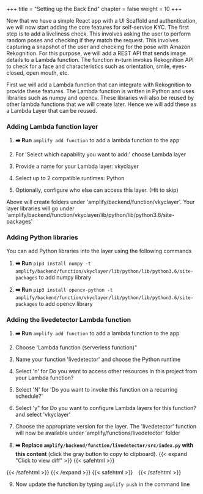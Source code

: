 +++
title = "Setting up the Back End"
chapter = false
weight = 10
+++

Now that we have a simple React app with a UI Scaffold and authentication, we will now start adding the core features for self-service KYC. The first step is to add a liveliness check. This involves asking the user to perform random poses and checking if they match the request. This involves capturing a snapshot of the user and checking for the pose with Amazon Rekognition. For this purpose, we will add a REST API that sends image details to a Lambda function. The function in-turn invokes Rekognition API to check for a face and characteristics such as orientation, smile, eyes-closed, open mouth, etc.

First we will add a Lambda function that can integrate with Rekognition to provide these features. The Lambda function is written in Python and uses libraries such as numpy and opencv. These libraries will also be reused by other lambda functions that we will create later. Hence we will add these as a Lambda Layer that can be reused. 

### Adding Lambda function layer 

1. **➡️ Run** `amplify add function` to add a lambda function to the app

2. For 'Select which capability you want to add:' choose Lambda layer

3. Provide a name for your Lambda layer: vkyclayer

4. Select up to 2 compatible runtimes: Python

5. Optionally, configure who else can access this layer. (Hit <Enter> to skip) 

Above will create folders under 'amplify/backend/function/vkyclayer'. Your layer libraries will go under 'amplify/backend/function/vkyclayer/lib/python/lib/python3.6/site-packages'

### Adding Python libraries

You can add Python libraries into the layer using the following commands

1. **➡️ Run** `pip3 install numpy -t amplify/backend/function/vkyclayer/lib/python/lib/python3.6/site-packages` to add numpy library

2. **➡️ Run** `pip3 install opencv-python -t amplify/backend/function/vkyclayer/lib/python/lib/python3.6/site-packages` to add opencv library

### Adding the livedetector Lambda function

1. **➡️ Run** `amplify add function` to add a lambda function to the app

2. Choose 'Lambda function (serverless function)"

3. Name your function 'livedetector' and choose the Python runtime

4. Select 'n' for Do you want to access other resources in this project from your Lambda function?

5. Select 'N' for 'Do you want to invoke this function on a recurring schedule?'

6. Select 'y" for Do you want to configure Lambda layers for this function? and select 'vkyclayer'

7. Choose the appropriate version for the layer. The 'livedetector' function will now be available under 'amplify/functions/livedetector' folder

8. **➡️ Replace `amplify/backend/function/livedetector/src/index.py` with** <span class="clipBtn clipboard" data-clipboard-target="#id921f41fbd30b5e456828634dc9e92df2f24e2d55videokycamplifybackendfunctionlivedetectorsrcindexpy"><strong>this content</strong></span> (click the gray button to copy to clipboard). 
{{< expand "Click to view diff" >}} {{< safehtml >}}
<div id="diff-id921f41fbd30b5e456828634dc9e92df2f24e2d55videokycamplifybackendfunctionlivedetectorsrcindexpy"></div> <script type="text/template" data-diff-for="diff-id921f41fbd30b5e456828634dc9e92df2f24e2d55videokycamplifybackendfunctionlivedetectorsrcindexpy">commit 921f41fbd30b5e456828634dc9e92df2f24e2d55
Author: Sathish <sat.hariharan@gmail.com>
Date:   Fri Aug 7 11:49:25 2020 +0530

    update livedetector function

diff --git a/video-kyc/amplify/backend/function/livedetector/src/index.py b/video-kyc/amplify/backend/function/livedetector/src/index.py
index 7b45b0b..c79a833 100644
--- a/video-kyc/amplify/backend/function/livedetector/src/index.py
+++ b/video-kyc/amplify/backend/function/livedetector/src/index.py
@@ -1,6 +1,138 @@
+import json
+import boto3
+import base64
+import cv2
+import numpy as np
+
+client = boto3.client("rekognition")
+
+def analyse_image(imagebytes):
+    print("inside analyse")
+    print(imagebytes)
+    response = client.detect_faces(
+        Image={
+            'Bytes': imagebytes
+        },
+        Attributes=[
+        'ALL',
+    ]
+    )
+    print(response)
+    return response
+
+def process_response(response):
+    face_details = response['FaceDetails']
+    return face_details
+
+
+def get_face_image(image_array,oheight,owidth,faceDetail):
+    width = faceDetail[0]['BoundingBox']['Width']
+    height = faceDetail[0]['BoundingBox']['Height']
+    left = faceDetail[0]['BoundingBox']['Left']
+    top = faceDetail[0]['BoundingBox']['Top']
+    print(image_array.shape)
+    print(width,height,left,top)
+    print(oheight,owidth)
+    w = int(width * owidth)
+    h = int(height * oheight)
+    x = int(left * owidth)
+    y = int(top * oheight)
+    print(w,h,x,y)
+    #img2 = image_array[y:h, x:w]
+    img2 = image_array[y:y+h, x:x+w]
+         
+    return img2
+  
+def construct_response(output,encoded_face_image):
+  resp_data = output[0]
+  face_details = {
+    "gender": resp_data["Gender"],
+    "smile": resp_data["Smile"],
+    "eyesOpen":resp_data["EyesOpen"],
+    "agerange": {
+      "low": resp_data["AgeRange"]["Low"],
+      "high": resp_data["AgeRange"]["High"],
+    },
+    "pose":{
+      "roll": resp_data["Pose"]["Roll"],
+      "yaw": resp_data["Pose"]["Yaw"],
+      "pitch": resp_data["Pose"]["Pitch"],
+    },
+    "mouthOpen": resp_data["MouthOpen"],
+    "encoded_face_image":encoded_face_image
+  }
+  return face_details
+  
+    
+
 def handler(event, context):
-  print('received event:')
+  print('received event from amplify:')
   print(event)
+  
+  if "body" in event:
+        try:
+            body = json.loads(event["body"])
+            print(body)
+            if "image_bytes" in body:
+                imagedata = bytes(body["image_bytes"][22:],"utf-8")
+                print(imagedata)
+                image_heigth = int(body["height"])
+                image_width = int(body["width"])
+                
+                
+                imagedata = base64.b64decode(imagedata)
+                decoded_array = cv2.imdecode(np.frombuffer(imagedata, np.uint8), -1)
+                
+                
+                #s3 = boto3.resource('s3')
+                #s3.Bucket('sagemaker-us-east-1-365792799466').put_object(Key='test.jpg', Body=imagedata,ContentType='image/jpeg')
+                print(imagedata)
+                response = analyse_image(imagedata)
+                output = process_response(response)
+                
+                cv2.imwrite("/tmp/test.jpg", decoded_array)
+                
+                s3 = boto3.resource('s3')
+                #s3.Bucket('sagemaker-us-east-1-365792799466').put_object(Key='test2.jpg', Body=open('/tmp/test.jpg', 'rb'),ContentType='image/jpeg')
+                s3.Bucket('sagemaker-us-east-1-365792799466').upload_file('/tmp/test.jpg','rekog/test2.jpg')
+
+                face_image_np = get_face_image(decoded_array,image_heigth,image_width,output)
+                
+                #print(face_image_np)
+                cv2.imwrite("/tmp/face.jpg", face_image_np)
+                s3.Bucket('sagemaker-us-east-1-365792799466').upload_file('/tmp/face.jpg','rekog/face.jpg')
+                
+                retval, buffer = cv2.imencode('.jpg', face_image_np)
+                jpg_as_text = base64.b64encode(buffer)
+                jpg_as_text = jpg_as_text.decode("utf-8")
+                print(jpg_as_text)
+                face_object = construct_response(output,jpg_as_text)
+
+            
+                return {
+                    'statusCode': 200,
+                    "headers": {
+                      "Access-Control-Allow-Credentials" : True,
+                        "Access-Control-Allow-Origin": "*",
+                    },
+                    'body': json.dumps(face_object)
+                }
+        except Exception as ex:
+            print(ex)
+            return{
+                'statusCode':500,
+                'body':json.dumps(str(ex)),
+                "headers": {
+                "Access-Control-Allow-Credentials" : True,
+                "Access-Control-Allow-Origin": "*",
+                }
+            }
+    
   return {
-    'message': 'Hello from your new Amplify Python lambda!'
-  }
+        'statusCode':500,
+        'body':json.dumps("invalid request"),
+        "headers": {
+                "Access-Control-Allow-Credentials" : True,
+                "Access-Control-Allow-Origin": "*",
+            }
+    }
\ No newline at end of file
</script>
{{< /safehtml >}} {{< /expand >}}
{{< safehtml >}}
<textarea id="id921f41fbd30b5e456828634dc9e92df2f24e2d55videokycamplifybackendfunctionlivedetectorsrcindexpy" style="position: relative; left: -1000px; width: 1px; height: 1px;">import json
import boto3
import base64
import cv2
import numpy as np

client = boto3.client("rekognition")

def analyse_image(imagebytes):
    print("inside analyse")
    print(imagebytes)
    response = client.detect_faces(
        Image={
            'Bytes': imagebytes
        },
        Attributes=[
        'ALL',
    ]
    )
    print(response)
    return response

def process_response(response):
    face_details = response['FaceDetails']
    return face_details


def get_face_image(image_array,oheight,owidth,faceDetail):
    width = faceDetail[0]['BoundingBox']['Width']
    height = faceDetail[0]['BoundingBox']['Height']
    left = faceDetail[0]['BoundingBox']['Left']
    top = faceDetail[0]['BoundingBox']['Top']
    print(image_array.shape)
    print(width,height,left,top)
    print(oheight,owidth)
    w = int(width * owidth)
    h = int(height * oheight)
    x = int(left * owidth)
    y = int(top * oheight)
    print(w,h,x,y)
    #img2 = image_array[y:h, x:w]
    img2 = image_array[y:y+h, x:x+w]
         
    return img2
  
def construct_response(output,encoded_face_image):
  resp_data = output[0]
  face_details = {
    "gender": resp_data["Gender"],
    "smile": resp_data["Smile"],
    "eyesOpen":resp_data["EyesOpen"],
    "agerange": {
      "low": resp_data["AgeRange"]["Low"],
      "high": resp_data["AgeRange"]["High"],
    },
    "pose":{
      "roll": resp_data["Pose"]["Roll"],
      "yaw": resp_data["Pose"]["Yaw"],
      "pitch": resp_data["Pose"]["Pitch"],
    },
    "mouthOpen": resp_data["MouthOpen"],
    "encoded_face_image":encoded_face_image
  }
  return face_details
  
    

def handler(event, context):
  print('received event from amplify:')
  print(event)
  
  if "body" in event:
        try:
            body = json.loads(event["body"])
            print(body)
            if "image_bytes" in body:
                imagedata = bytes(body["image_bytes"][22:],"utf-8")
                print(imagedata)
                image_heigth = int(body["height"])
                image_width = int(body["width"])
                
                
                imagedata = base64.b64decode(imagedata)
                decoded_array = cv2.imdecode(np.frombuffer(imagedata, np.uint8), -1)
                
                
                #s3 = boto3.resource('s3')
                #s3.Bucket('sagemaker-us-east-1-365792799466').put_object(Key='test.jpg', Body=imagedata,ContentType='image/jpeg')
                print(imagedata)
                response = analyse_image(imagedata)
                output = process_response(response)
                
                cv2.imwrite("/tmp/test.jpg", decoded_array)
                
                s3 = boto3.resource('s3')
                #s3.Bucket('sagemaker-us-east-1-365792799466').put_object(Key='test2.jpg', Body=open('/tmp/test.jpg', 'rb'),ContentType='image/jpeg')
                s3.Bucket('sagemaker-us-east-1-365792799466').upload_file('/tmp/test.jpg','rekog/test2.jpg')

                face_image_np = get_face_image(decoded_array,image_heigth,image_width,output)
                
                #print(face_image_np)
                cv2.imwrite("/tmp/face.jpg", face_image_np)
                s3.Bucket('sagemaker-us-east-1-365792799466').upload_file('/tmp/face.jpg','rekog/face.jpg')
                
                retval, buffer = cv2.imencode('.jpg', face_image_np)
                jpg_as_text = base64.b64encode(buffer)
                jpg_as_text = jpg_as_text.decode("utf-8")
                print(jpg_as_text)
                face_object = construct_response(output,jpg_as_text)

            
                return {
                    'statusCode': 200,
                    "headers": {
                      "Access-Control-Allow-Credentials" : True,
                        "Access-Control-Allow-Origin": "*",
                    },
                    'body': json.dumps(face_object)
                }
        except Exception as ex:
            print(ex)
            return{
                'statusCode':500,
                'body':json.dumps(str(ex)),
                "headers": {
                "Access-Control-Allow-Credentials" : True,
                "Access-Control-Allow-Origin": "*",
                }
            }
    
  return {
        'statusCode':500,
        'body':json.dumps("invalid request"),
        "headers": {
                "Access-Control-Allow-Credentials" : True,
                "Access-Control-Allow-Origin": "*",
            }
    }
</textarea>
{{< /safehtml >}}

9. Now update the function by typing `amplify push` in the command line

